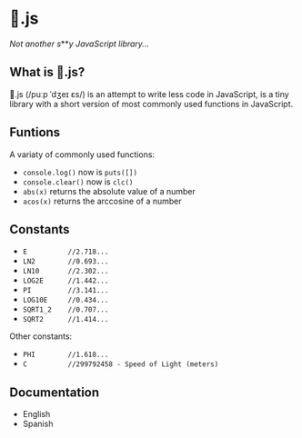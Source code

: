 # 💩.js
*Not another s****y JavaScript library...*

## What is 💩.js?
💩.js (/puːp ˈdʒeɪ ɛs/) is an attempt to write less code in JavaScript, is a tiny library with a short version of most commonly used functions in JavaScript.

## Funtions
A variaty of commonly used functions:
- ```console.log()``` now is ```puts([])```
- ```console.clear()``` now is ```clc()```
- ```abs(x)``` returns the absolute value of a number
- ```acos(x)``` returns the arccosine of a number

## Constants
- ```E 			//2.718...```
- ```LN2 		//0.693...```
- ```LN10 		//2.302...```
- ```LOG2E 		//1.442...```
- ```PI 		//3.141...```
- ```LOG10E 	//0.434...```
- ```SQRT1_2 	//0.707...```
- ```SQRT2 		//1.414...```

Other constants:
- ```PHI		//1.618...```
- ```C			//299792458 - Speed of Light (meters)```

## Documentation
- English
- Spanish